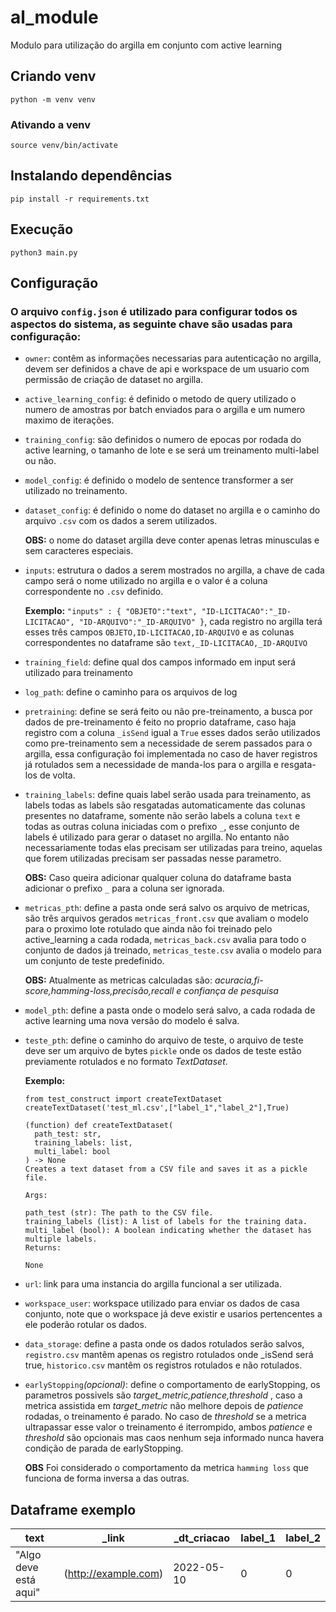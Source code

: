 # al_module
Modulo para utilização do argilla em conjunto com active learning
## Criando venv
``python -m venv venv``
### Ativando a venv
``source venv/bin/activate``

## Instalando dependências
``pip install -r requirements.txt``

## Execução
``python3 main.py``

## Configuração

### O arquivo ``config.json`` é utilizado para configurar todos os aspectos do sistema, as seguinte chave são usadas para configuração:
- ``owner``: contêm as informações necessarias para autenticação no argilla, devem ser definidos a chave de api e workspace de um usuario com permissão de criação de dataset no argilla.
- ``active_learning_config``: é definido o metodo de query utilizado o numero de amostras por batch enviados para o argilla e um numero maximo de iterações.
- ``training_config``: são definidos o numero de epocas por rodada do active learning, o tamanho de lote e se será um treinamento multi-label ou não.
- ``model_config``: é definido o modelo de sentence transformer a ser utilizado no treinamento.
- ``dataset_config``: é definido o nome do dataset no argilla e o caminho do arquivo ``.csv`` com os dados a serem utilizados.
  
  **OBS:** o nome do dataset argilla deve conter apenas letras minusculas e sem caracteres especiais.
- ``inputs``: estrutura o dados a serem mostrados no argilla, a chave de cada campo será o nome utilizado no argilla e o valor é a coluna correspondente no ``.csv`` definido.

  **Exemplo:** ``"inputs" : {
        "OBJETO":"text",
        "ID-LICITACAO":"_ID-LICITACAO",
        "ID-ARQUIVO":"_ID-ARQUIVO"
    }``, cada registro no argilla terá esses três campos ``OBJETO,ID-LICITACAO,ID-ARQUIVO`` e as colunas correspondentes no dataframe são ``text,_ID-LICITACAO,_ID-ARQUIVO``
- ``training_field``: define qual dos campos informado em input será utilizado para treinamento
- ``log_path``: define o caminho para os arquivos de log
- ``pretraining``: define se será feito ou não pre-treinamento, a busca por dados de pre-treinamento é feito no proprio dataframe, caso haja registro com a coluna ``_isSend`` igual a ``True`` esses dados serão utilizados como pre-treinamento sem a necessidade de serem passados para o argilla, essa configuração foi implementada no caso de haver registros já rotulados sem a necessidade de manda-los para o argilla e resgata-los de volta.
- ``training_labels``: define quais label serão usada para treinamento, as labels todas as labels são resgatadas automaticamente das colunas presentes no dataframe, somente não serão labels a coluna ``text`` e todas as outras coluna iniciadas com o prefixo ``_``, esse conjunto de labels é utilizado para gerar o dataset no argilla. No entanto não necessariamente todas elas precisam ser utilizadas para treino, aquelas que forem utilizadas precisam ser passadas nesse parametro.

  **OBS:** Caso queira adicionar qualquer coluna do dataframe basta adicionar o prefixo ``_`` para a coluna ser ignorada.

- ``metricas_pth``: define a pasta onde será salvo os arquivo de metricas, são três arquivos gerados ``metricas_front.csv`` que avaliam o modelo para o proximo lote rotulado que ainda não foi treinado pelo active_learning a cada rodada, ``metricas_back.csv`` avalia para todo o conjunto de dados já treinado, ``metricas_teste.csv`` avalia o modelo para um conjunto de teste predefinido.
  
  **OBS:** Atualmente as metricas calculadas são: *acuracia,fi-score,hamming-loss,precisão,recall e confiança de pesquisa*

- ``model_pth``: define a pasta onde o modelo será salvo, a cada rodada de active learning uma nova versão do modelo é salva.
- ``teste_pth``: define o caminho do arquivo de teste, o arquivo de teste deve ser um arquivo de bytes ``pickle`` onde os dados de teste estão previamente rotulados e no formato *TextDataset*.

  **Exemplo:**
  
  ```
  from test_construct import createTextDataset
  createTextDataset('test_ml.csv',["label_1","label_2"],True)
  ```
  ```
  (function) def createTextDataset(
    path_test: str,
    training_labels: list,
    multi_label: bool
  ) -> None
  Creates a text dataset from a CSV file and saves it as a pickle file.
  
  Args:
  
  path_test (str): The path to the CSV file.
  training_labels (list): A list of labels for the training data.
  multi_label (bool): A boolean indicating whether the dataset has multiple labels.
  Returns:
  
  None
  ```
- ``url``: link para uma instancia do argilla funcional a ser utilizada.
- ``workspace_user``: workspace utilizado para enviar os dados de casa conjunto, note que o workspace já deve existir e usarios pertencentes a ele poderão rotular os dados.
- ``data_storage``: define a pasta onde os dados rotulados serão salvos, ``registro.csv`` mantêm apenas os registro rotulados onde _isSend será true, ``historico.csv`` mantêm os registros rotulados e não rotulados.
- ``earlyStopping``*(opcional)*: define o comportamento de earlyStopping, os parametros possivels são *target_metric,patience,threshold* , caso a metrica assistida em *target_metric* não melhore depois de *patience* rodadas, o treinamento é parado. No caso de *threshold* se a metrica ultrapassar esse valor o treinamento é iterrompido, ambos *patience* e *threshold* são opcionais mas caos nenhum seja informado nunca havera condição de parada de earlyStopping.
  
  **OBS** Foi considerado o comportamento da metrica ``hamming loss`` que funciona de forma inversa a das outras.

## Dataframe exemplo

text|_link|_dt_criacao|label_1|label_2
----|-----|-----------|-------|-------
"Algo deve está aqui" | (http://example.com) |2022-05-10| 0 | 0
